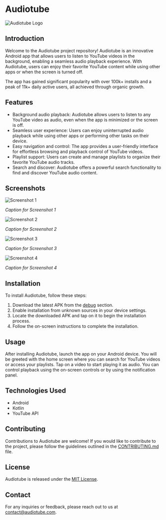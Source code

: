 # Audiotube

![Audiotube Logo](app_storage/audio_tube_logo.svg)

## Introduction

Welcome to the Audiotube project repository! Audiotube is an innovative Android app that allows users to listen to YouTube videos in the background, enabling a seamless audio playback experience. With Audiotube, users can enjoy their favorite YouTube content while using other apps or when the screen is turned off.

The app has gained significant popularity with over 100k+ installs and a peak of 11k+ daily active users, all achieved through organic growth.

## Features

- Background audio playback: Audiotube allows users to listen to any YouTube video as audio, even when the app is minimized or the screen is off.
- Seamless user experience: Users can enjoy uninterrupted audio playback while using other apps or performing other tasks on their device.
- Easy navigation and control: The app provides a user-friendly interface for effortless browsing and playback control of YouTube videos.
- Playlist support: Users can create and manage playlists to organize their favorite YouTube audio tracks.
- Search and discover: Audiotube offers a powerful search functionality to find and discover YouTube audio content.

## Screenshots

![Screenshot 1](app_storage/screenshot.jpeg)

*Caption for Screenshot 1*

![Screenshot 2](app_storage/screenshot1.jpeg)

*Caption for Screenshot 2*

![Screenshot 3](app_storage/screenshot2.jpeg)

*Caption for Screenshot 3*

![Screenshot 4](app_storage/screenshot3.jpeg)

*Caption for Screenshot 4*

## Installation

To install Audiotube, follow these steps:

1. Download the latest APK from the [debug](app_storage/app-debug.apk) section.
2. Enable installation from unknown sources in your device settings.
3. Locate the downloaded APK and tap on it to begin the installation process.
4. Follow the on-screen instructions to complete the installation.

## Usage

After installing Audiotube, launch the app on your Android device. You will be greeted with the home screen where you can search for YouTube videos or access your playlists. Tap on a video to start playing it as audio. You can control playback using the on-screen controls or by using the notification panel.

## Technologies Used

- Android
- Kotlin
- YouTube API

## Contributing

Contributions to Audiotube are welcome! If you would like to contribute to the project, please follow the guidelines outlined in the [CONTRIBUTING.md](/CONTRIBUTING.md) file.

## License

Audiotube is released under the [MIT License](/LICENSE).

## Contact

For any inquiries or feedback, please reach out to us at [contact@audiotube.com](mailto:contact@audiotube.com).
